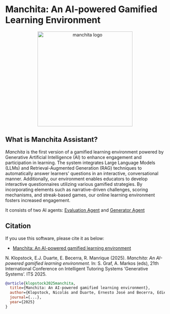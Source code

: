 # Manchita: An AI-powered Gamified Learning Environment

<p align="center">
  <img src="https://github.com/user-attachments/assets/1a6335fd-4fea-495c-97c3-ebfe30c91bad" alt="manchita logo" width="300"/>
</p>

## What is Manchita Assistant?
*Manchita* is the first version of a gamified learning environment powered by Generative Artificial Intelligence (AI) to enhance engagement and participation in learning. The system integrates Large Language Models (LLMs) and Retrieval-Augmented Generation (RAG) techniques to automatically answer learners' questions in an interactive, conversational manner. Additionally, our environment enables educators to develop interactive questionnaires utilizing various gamified strategies. By incorporating elements such as narrative-driven challenges, scoring mechanisms, and streak-based games, our online learning environment fosters increased engagement.

It consists of two AI agents: [Evaluation Agent](./app/agent/README.md) and [Generator Agent](./app/generator/README.md)

## Citation

If you use this software, please cite it as below:

* [Manchita: An AI-powered gamified learning environment](!TODO)

N. Klopstock, E.J. Duarte, E. Becerra, R. Manrique (2025). *Manchita: An AI-powered gamified learning environment.* In: S. Graf, A. Markos (eds), 21th International Conference on Intelligent Tutoring Systems ‘Generative Systems’. ITS 2025.

```bibtex
@article{klopstock2025manchita,
  title={Manchita: An AI-powered gamified learning environment},
  author={Klopstock, Nicolás and Duarte, Ernesto José and Becerra, Edier and Manrique, Rubén},
  journal={...},
  year={2025}
}
